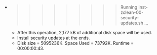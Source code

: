 * >>>>>>>>> Running inst-zclean-00-security-updates.sh ...
  * After this operation, 2,177 kB of additional disk space will be used.
  * Install security updates at the ends.
  * Disk size = 5095236K. Space Used = 73792K. Runtime = 00:00:00:43.
